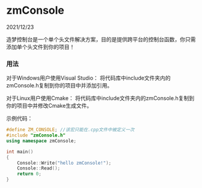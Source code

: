 # zmConsole

2021/12/23

造梦控制台是一个单个头文件解决方案，目的是提供跨平台的控制台函数，你只需添加单个头文件到你的项目！

### 用法

对于Windows用户使用Visual Studio：
将代码库中include文件夹内的zmConsole.h复制到你的项目中并添加引用。

对于Linux用户使用Cmake：
将代码库中include文件夹内的zmConsole.h复制到你的项目中并修改Cmake生成文件。

示例代码：

``` cpp
#define ZM_CONSOLE; //该宏只能在.cpp文件中被定义一次
#include "zmConsole.h"
using namespace zmConsole;

int main()
{
    Console::Write("hello zmConsole!");
    Console::Read();
    return 0;
}

```
